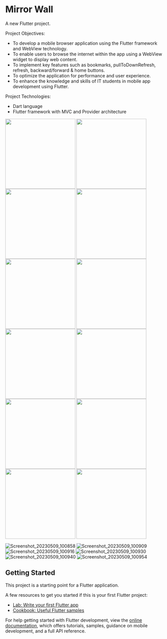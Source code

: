 # Mirror Wall

A new Flutter project.

Project Objectives:
- To develop a mobile browser application using the Flutter framework and WebView
technology.
- To enable users to browse the internet within the app using a WebView widget to display web
content.
- To implement key features such as bookmarks, pullToDownRefresh, refresh, backward/forward
& home buttons.
- To optimize the application for performance and user experience.
- To enhance the knowledge and skills of IT students in mobile app development using Flutter.

Project Technologies:
- Dart language
- Flutter framework with MVC and Provider architecture


<img align = "left" src="https://user-images.githubusercontent.com/126376629/236743441-2e0ddaf8-2b7d-4143-9078-1e93cc970d08.mp4" width="220px">
<img align = "left" src="https://github.com/vivekbaraiya0786/mirror_wall_flutter/assets/126376629/57180428-7c6a-4f4b-9b7c-2769a699af43.png" width="220px">
<img src="https://github.com/vivekbaraiya0786/mirror_wall_flutter/assets/126376629/57180428-7c6a-4f4b-9b7c-2769a699af43.png" width="220px">


<img align = "left" src="https://user-images.githubusercontent.com/126376629/236743441-2e0ddaf8-2b7d-4143-9078-1e93cc970d08.mp4" width="220px">
<img align = "left" src="https://github.com/vivekbaraiya0786/mirror_wall_flutter/assets/126376629/57180428-7c6a-4f4b-9b7c-2769a699af43.png" width="220px">
<img src="https://github.com/vivekbaraiya0786/mirror_wall_flutter/assets/126376629/57180428-7c6a-4f4b-9b7c-2769a699af43.png" width="220px">

<img align = "left" src="https://user-images.githubusercontent.com/126376629/236743441-2e0ddaf8-2b7d-4143-9078-1e93cc970d08.mp4" width="220px">
<img align = "left" src="https://github.com/vivekbaraiya0786/mirror_wall_flutter/assets/126376629/57180428-7c6a-4f4b-9b7c-2769a699af43.png" width="220px">
<img src="https://github.com/vivekbaraiya0786/mirror_wall_flutter/assets/126376629/57180428-7c6a-4f4b-9b7c-2769a699af43.png" width="220px">


<img align = "left" src="https://user-images.githubusercontent.com/126376629/236743441-2e0ddaf8-2b7d-4143-9078-1e93cc970d08.mp4" width="220px">
<img align = "left" src="https://github.com/vivekbaraiya0786/mirror_wall_flutter/assets/126376629/57180428-7c6a-4f4b-9b7c-2769a699af43.png" width="220px">
<img src="https://github.com/vivekbaraiya0786/mirror_wall_flutter/assets/126376629/57180428-7c6a-4f4b-9b7c-2769a699af43.png" width="220px">







![Screenshot_20230509_100858](https://github.com/vivekbaraiya0786/mirror_wall_flutter/assets/126376629/007297a2-f2a1-4aaf-a205-3e4b6bf6ac8b)
![Screenshot_20230509_100909](https://github.com/vivekbaraiya0786/mirror_wall_flutter/assets/126376629/bd6e426b-9e91-45ad-9573-33dea81f57a0)
![Screenshot_20230509_100916](https://github.com/vivekbaraiya0786/mirror_wall_flutter/assets/126376629/bc6b868e-e2b0-408d-857c-128cd2194f73)
![Screenshot_20230509_100930](https://github.com/vivekbaraiya0786/mirror_wall_flutter/assets/126376629/f8cb01a9-5108-481e-888f-491ef659c8db)
![Screenshot_20230509_100940](https://github.com/vivekbaraiya0786/mirror_wall_flutter/assets/126376629/e37701e3-2d63-4fcc-89cc-8819f6963c24)
![Screenshot_20230509_100954](https://github.com/vivekbaraiya0786/mirror_wall_flutter/assets/126376629/86c2c5d8-1334-47cb-9fa0-f32fb3b3fd4a)


## Getting Started

This project is a starting point for a Flutter application.

A few resources to get you started if this is your first Flutter project:

- [Lab: Write your first Flutter app](https://docs.flutter.dev/get-started/codelab)
- [Cookbook: Useful Flutter samples](https://docs.flutter.dev/cookbook)

For help getting started with Flutter development, view the
[online documentation](https://docs.flutter.dev/), which offers tutorials,
samples, guidance on mobile development, and a full API reference.

